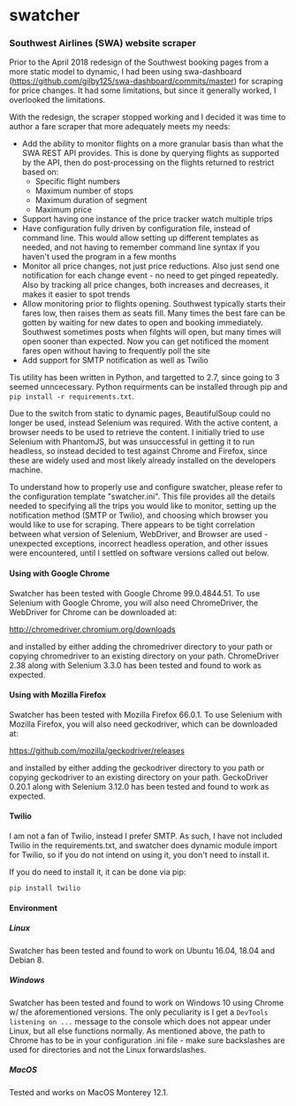 # swatcher
### Southwest Airlines (SWA) website scraper

Prior to the April 2018 redesign of the Southwest booking pages from a more static model to dynamic, I had been using swa-dashboard (https://github.com/gilby125/swa-dashboard/commits/master) for scraping for price changes. It had some limitations, but since it generally worked, I overlooked the limitations.

With the redesign, the scraper stopped working and I decided it was time to author a fare scraper that more adequately meets my needs:
* Add the ability to monitor flights on a more granular basis than what the SWA REST API provides. This is done by querying flights as supported by the API, then do post-processing on the flights returned to restrict based on:
  * Specific flight numbers
  * Maximum number of stops
  * Maximum duration of segment
  * Maximum price
* Support having one instance of the price tracker watch multiple trips
* Have configuration fully driven by configuration file, instead of command line. This would allow setting up different templates as needed, and not having to remember command line syntax if you haven't used the program in a few months
* Monitor all price changes, not just price reductions. Also just send one notification for each change event - no need to get pinged repeatedly. Also by tracking all price changes, both increases and decreases, it makes it easier to spot trends
* Allow monitoring prior to flights opening. Southwest typically starts their fares low, then raises them as seats fill. Many times the best fare can be gotten by waiting for new dates to open and booking immediately. Southwest sometimes posts when filghts will open, but many times will open sooner than expected. Now you can get notificed the moment fares open without having to frequently poll the site
* Add support for SMTP notification as well as Twilio

Tis utility has been written in Python, and targetted to 2.7, since going to 3 seemed unncecessary. Python requirments can be installed through pip and ```pip install -r requirements.txt```.

Due to the switch from static to dynamic pages, BeautifulSoup could no longer be used, instead Selenium was required. With the active content, a browser needs to be used to retrieve the content. I initially tried to use Selenium with PhantomJS, but was unsuccessful in getting it to run headless, so instead decided to test against Chrome and Firefox, since these are widely used and most likely already installed on the developers machine.

To understand how to properly use and configure swatcher, please refer to the configuration template "swatcher.ini". This file provides all the details needed to specifying all the trips you would like to monitor, setting up the notification method (SMTP or Twilio), and choosing which browser you would like to use for scraping. There appears to be tight correlation between what version of Selenium, WebDriver, and Browser are used - unexpected exceptions, incorrect headless operation, and other issues were encountered, until I settled on software versions called out below.

#### Using with Google Chrome

Swatcher has been tested with Google Chrome 99.0.4844.51. To use Selenium with Google Chrome, you will also need ChromeDriver, the WebDriver for Chrome can be downloaded at:

http://chromedriver.chromium.org/downloads

and installed by either adding the chromedriver directory to your path or copying chromedriver to an existing directory on your path. ChromeDriver 2.38 along with Selenium 3.3.0 has been tested and found to work as expected.

#### Using with Mozilla Firefox

Swatcher has been tested with Mozilla Firefox 66.0.1. To use Selenium with Mozilla Firefox, you will also need geckodriver, which can be downloaded at:

https://github.com/mozilla/geckodriver/releases

and installed by either adding the geckodriver directory to you path or copying geckodriver to an existing directory on your path. GeckoDriver 0.20.1 along with Selenium 3.12.0 has been tested and found to work as expected.

#### Twilio

I am not a fan of Twilio, instead I prefer SMTP. As such, I have not included Twilio in the requirements.txt, and swatcher does dynamic module import for Twilio, so if you do not intend on using it, you don't need to install it.

If you do need to install it, it can be done via pip:

```pip install twilio```

#### Environment

##### Linux
Swatcher has been tested and found to work on Ubuntu 16.04, 18.04 and Debian 8.

##### Windows
Swatcher has been tested and found to work on Windows 10 using Chrome w/ the aforementioned versions. The only peculiarity is I get a ```DevTools listening on ...``` message to the console which does not appear under Linux, but all else functions normally. As mentioned above, the path to Chrome has to be in your configuration .ini file - make sure backslashes are used for directories and not the Linux forwardslashes.

##### MacOS
Tested and works on MacOS Monterey 12.1.
